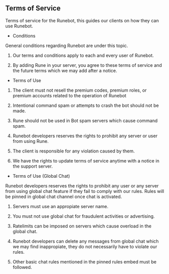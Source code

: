 ## Terms of Service

Terms of service for the Runebot, this guides our clients on how they can use Runebot.

- Conditions

General conditions regarding Runebot are under this topic.

1. Our terms and conditions apply to each and every user of Runebot.

2. By adding Rune in your server, you agree to these terms of service and the future terms which we may add after a notice.

- Terms of Use

1. The client must not resell the premium codes, premium roles, or premium accounts related to the operation of Runebot

2. Intentional command spam or attempts to crash the bot should not be made.

3. Rune should not be used in Bot spam servers which cause command spam.

4. Runebot developers reserves the rights to prohibit any server or user from using Rune.

5. The client is responsible for any violation caused by them.

6. We have the rights to update terms of service anytime with a notice in the support server.

- Terms of Use (Global Chat)

Runebot developers reserves the rights to prohibit any user or any server from using global chat feature if they fail to comply with our rules. Rules will be pinned in global chat channel once chat is activated.

1. Servers must use an appropiate server name.

2. You must not use global chat for fraudulent activities or advertising.

3. Ratelimits can be imposed on servers which cause overload in the global chat.

4. Runebot developers can delete any messages from global chat which we may find inappropiate, they do not necessarily have to violate our rules.

5. Other basic chat rules mentioned in the pinned rules embed must be followed.
